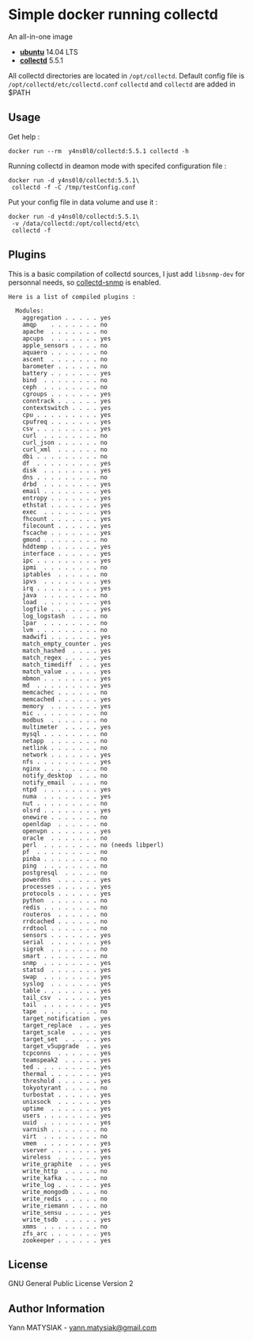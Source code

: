 # Simple docker running collectd

An all-in-one image 

* [**ubuntu**](http://www.ubuntu.com/server) 14.04 LTS
* [**collectd**](https://github.com/collectd/collectd) 5.5.1

All collectd directories are located in `/opt/collectd`. Default config file is `/opt/collectd/etc/collectd.conf`
`collectd` and `collectd` are added in $PATH

Usage
-----

Get help :

    docker run --rm  y4ns0l0/collectd:5.5.1 collectd -h

Running collectd in deamon mode with specifed configuration file :

    docker run -d y4ns0l0/collectd:5.5.1\
     collectd -f -C /tmp/testConfig.conf

Put your config file in data volume and use it :

    docker run -d y4ns0l0/collectd:5.5.1\
     -v /data/collectd:/opt/collectd/etc\
     collectd -f

Plugins
-------

This is a basic compilation of collectd sources, I just add `libsnmp-dev` for personnal needs, so [collectd-snmp](https://collectd.org/documentation/manpages/collectd-snmp.5.shtml) is enabled.

```
Here is a list of compiled plugins :

  Modules:
    aggregation . . . . . yes
    amqp    . . . . . . . no
    apache  . . . . . . . no
    apcups  . . . . . . . yes
    apple_sensors . . . . no
    aquaero . . . . . . . no
    ascent  . . . . . . . no
    barometer . . . . . . no
    battery . . . . . . . yes
    bind  . . . . . . . . no
    ceph  . . . . . . . . no
    cgroups . . . . . . . yes
    conntrack . . . . . . yes
    contextswitch . . . . yes
    cpu . . . . . . . . . yes
    cpufreq . . . . . . . yes
    csv . . . . . . . . . yes
    curl  . . . . . . . . no
    curl_json . . . . . . no
    curl_xml  . . . . . . no
    dbi . . . . . . . . . no
    df  . . . . . . . . . yes
    disk  . . . . . . . . yes
    dns . . . . . . . . . no
    drbd  . . . . . . . . yes
    email . . . . . . . . yes
    entropy . . . . . . . yes
    ethstat . . . . . . . yes
    exec  . . . . . . . . yes
    fhcount . . . . . . . yes
    filecount . . . . . . yes
    fscache . . . . . . . yes
    gmond . . . . . . . . no
    hddtemp . . . . . . . yes
    interface . . . . . . yes
    ipc . . . . . . . . . yes
    ipmi  . . . . . . . . no
    iptables  . . . . . . no
    ipvs  . . . . . . . . yes
    irq . . . . . . . . . yes
    java  . . . . . . . . no
    load  . . . . . . . . yes
    logfile . . . . . . . yes
    log_logstash  . . . . no
    lpar  . . . . . . . . no
    lvm . . . . . . . . . no
    madwifi . . . . . . . yes
    match_empty_counter . yes
    match_hashed  . . . . yes
    match_regex . . . . . yes
    match_timediff  . . . yes
    match_value . . . . . yes
    mbmon . . . . . . . . yes
    md  . . . . . . . . . yes
    memcachec . . . . . . no
    memcached . . . . . . yes
    memory  . . . . . . . yes
    mic . . . . . . . . . no
    modbus  . . . . . . . no
    multimeter  . . . . . yes
    mysql . . . . . . . . no
    netapp  . . . . . . . no
    netlink . . . . . . . no
    network . . . . . . . yes
    nfs . . . . . . . . . yes
    nginx . . . . . . . . no
    notify_desktop  . . . no
    notify_email  . . . . no
    ntpd  . . . . . . . . yes
    numa  . . . . . . . . yes
    nut . . . . . . . . . no
    olsrd . . . . . . . . yes
    onewire . . . . . . . no
    openldap  . . . . . . no
    openvpn . . . . . . . yes
    oracle  . . . . . . . no
    perl  . . . . . . . . no (needs libperl)
    pf  . . . . . . . . . no
    pinba . . . . . . . . no
    ping  . . . . . . . . no
    postgresql  . . . . . no
    powerdns  . . . . . . yes
    processes . . . . . . yes
    protocols . . . . . . yes
    python  . . . . . . . no
    redis . . . . . . . . no
    routeros  . . . . . . no
    rrdcached . . . . . . no
    rrdtool . . . . . . . no
    sensors . . . . . . . yes
    serial  . . . . . . . yes
    sigrok  . . . . . . . no
    smart . . . . . . . . no
    snmp  . . . . . . . . yes
    statsd  . . . . . . . yes
    swap  . . . . . . . . yes
    syslog  . . . . . . . yes
    table . . . . . . . . yes
    tail_csv  . . . . . . yes
    tail  . . . . . . . . yes
    tape  . . . . . . . . no
    target_notification . yes
    target_replace  . . . yes
    target_scale  . . . . yes
    target_set  . . . . . yes
    target_v5upgrade  . . yes
    tcpconns  . . . . . . yes
    teamspeak2  . . . . . yes
    ted . . . . . . . . . yes
    thermal . . . . . . . yes
    threshold . . . . . . yes
    tokyotyrant . . . . . no
    turbostat . . . . . . yes
    unixsock  . . . . . . yes
    uptime  . . . . . . . yes
    users . . . . . . . . yes
    uuid  . . . . . . . . yes
    varnish . . . . . . . no
    virt  . . . . . . . . no
    vmem  . . . . . . . . yes
    vserver . . . . . . . yes
    wireless  . . . . . . yes
    write_graphite  . . . yes
    write_http  . . . . . no
    write_kafka . . . . . no
    write_log . . . . . . yes
    write_mongodb . . . . no
    write_redis . . . . . no
    write_riemann . . . . no
    write_sensu . . . . . yes
    write_tsdb  . . . . . yes
    xmms  . . . . . . . . no
    zfs_arc . . . . . . . yes
    zookeeper . . . . . . yes
```


License
-------

GNU General Public License Version 2

Author Information
------------------

Yann MATYSIAK - yann.matysiak@gmail.com